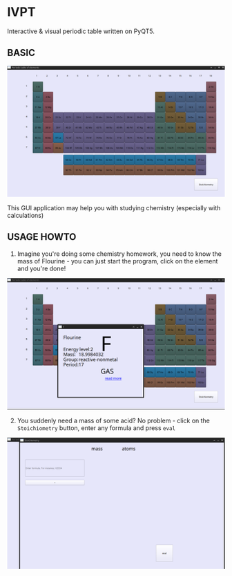 IVPT
==
Interactive &amp; visual periodic table written on PyQT5.

BASIC
--
![table](docs/pictures/main.png)

This GUI application may help you with studying chemistry
(especially with calculations)

USAGE HOWTO
--

1. Imagine you're doing some chemistry homework, you need to know the mass of
Flourine - you can just start the program, click on the element and you're
done!

![Image of Flourine](docs/pictures/element.png)


2. You suddenly need a mass of some acid?
No problem - click on the `Stoichiometry` button, enter any formula and press `eval`

![stoichiometry](docs/pictures/stoichiometry.png)
